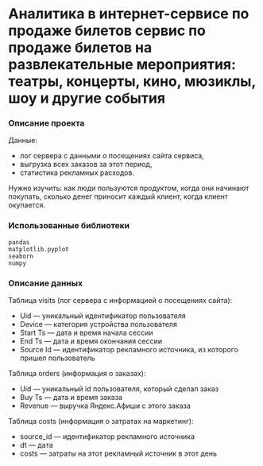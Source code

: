 # Аналитика в интернет-сервисе по продаже билетов сервис по продаже билетов на развлекательные мероприятия: театры, концерты, кино, мюзиклы, шоу и другие события

### Описание проекта
Данные: 
* лог сервера с данными о посещениях сайта сервиса,
* выгрузка всех заказов за этот период,
* статистика рекламных расходов.

Нужно изучить: как люди пользуются продуктом, когда они начинают покупать, сколько денег приносит каждый клиент, 
когда клиент окупается. 

### Использованные библиотеки

```
pandas
matplotlib.pyplot
seaborn
numpy
```
### Описание данных

Таблица visits (лог сервера с информацией о посещениях сайта):
   - Uid — уникальный идентификатор пользователя
   - Device — категория устройства пользователя
   - Start Ts — дата и время начала сессии
   - End Ts — дата и время окончания сессии
   - Source Id — идентификатор рекламного источника, из которого пришел пользователь

Таблица orders (информация о заказах):
   - Uid — уникальный id пользователя, который сделал заказ
   - Buy Ts — дата и время заказа
   - Revenue — выручка Яндекс.Афиши с этого заказа

Таблица costs (информация о затратах на маркетинг):
   - source_id — идентификатор рекламного источника
   - dt — дата
   - costs — затраты на этот рекламный источник в этот день